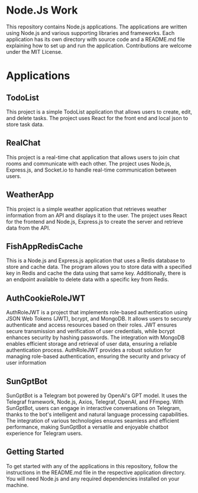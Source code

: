 # Node.Js Work

This repository contains Node.js applications. The applications are written using Node.js and various supporting libraries and frameworks. Each application has its own directory with source code and a README.md file explaining how to set up and run the application. Contributions are welcome under the MIT License.

# Applications

## TodoList

This project is a simple TodoList application that allows users to create, edit, and delete tasks. The project uses  React for the front end and local json to store task data.

## RealChat

This project is a real-time chat application that allows users to join chat rooms and communicate with each other. The project uses Node.js, Express.js, and Socket.io to handle real-time communication between users.

## WeatherApp

This project is a simple weather application that retrieves weather information from an API and displays it to the user. The project uses React for the frontend and Node.js, Express.js to create the server and retrieve data from the API.

## FishAppRedisCache

This is a Node.js and Express.js application that uses a Redis database to store and cache data. The program allows you to store data with a specified key in Redis and cache the data using that same key. Additionally, there is an endpoint available to delete data with a specific key from Redis.

## AuthCookieRoleJWT

AuthRoleJWT is a project that implements role-based authentication using JSON Web Tokens (JWT), bcrypt, and MongoDB. It allows users to securely authenticate and access resources based on their roles. JWT ensures secure transmission and verification of user credentials, while bcrypt enhances security by hashing passwords. The integration with MongoDB enables efficient storage and retrieval of user data, ensuring a reliable authentication process. AuthRoleJWT provides a robust solution for managing role-based authentication, ensuring the security and privacy of user information

## SunGptBot
SunGptBot is a Telegram bot powered by OpenAI's GPT model. It uses the Telegraf framework, Node.js, Axios, Telegraf, OpenAI, and FFmpeg. With SunGptBot, users can engage in interactive conversations on Telegram, thanks to the bot's intelligent and natural language processing capabilities. The integration of various technologies ensures seamless and efficient performance, making SunGptBot a versatile and enjoyable chatbot experience for Telegram users.

## Getting Started
To get started with any of the applications in this repository, follow the instructions in the README.md file in the respective application directory. You will need Node.js and any required dependencies installed on your machine.